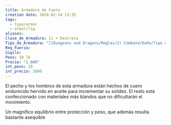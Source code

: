 ```yaml
---
title: Armadura de Cuero
creation date: 2024-02-14 13:35
tags:
  - type/armor
  - armor/lig
aliases: 
Clase_de_Armadura: 11 + Destreza
Tipo_de_Armadura: "[[Dungeons and Dragons/Reglas/2) Combate/Daño/Tipo de Armadura/Ligera]]"
Req_Fuerza: 
Sigilo: 
Peso: 10 lb
Precio: "1.000"
int_peso: 10
int_precio: 1000
---
```

El pecho y los hombros de esta armadura están hechos de cuero endurecido hervido en aceite para incrementar su solidez. El resto está confeccionado con materiales más blandos que no dificultarán el movimiento.

Un magnífico equilibrio entre protección y peso, que además resulta bastante asequible
